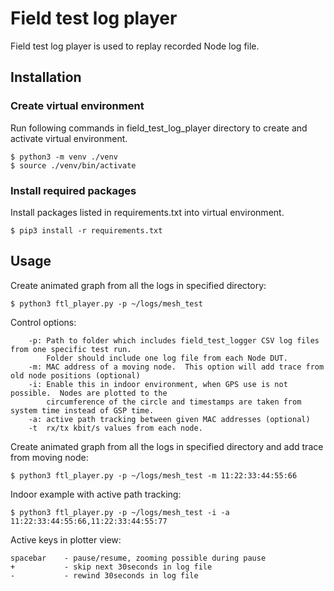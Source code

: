 # Field test log player

Field test log player is used to replay recorded Node log file.

## Installation

### Create virtual environment

Run following commands in field_test_log_player directory to create and activate virtual
environment.
```
$ python3 -m venv ./venv
$ source ./venv/bin/activate
```

### Install required packages
Install packages listed in requirements.txt into virtual environment.
```
$ pip3 install -r requirements.txt
```

## Usage

Create animated graph from all the logs in specified directory:
```
$ python3 ftl_player.py -p ~/logs/mesh_test
```
Control options:
```
    -p: Path to folder which includes field_test_logger CSV log files from one specific test run.
        Folder should include one log file from each Node DUT.
    -m: MAC address of a moving node.  This option will add trace from old node positions (optional)
    -i: Enable this in indoor environment, when GPS use is not possible.  Nodes are plotted to the
        circumference of the circle and timestamps are taken from system time instead of GSP time.
    -a: active path tracking between given MAC addresses (optional)
    -t  rx/tx kbit/s values from each node.
```
Create animated graph from all the logs in specified directory and add trace from moving node:
```
$ python3 ftl_player.py -p ~/logs/mesh_test -m 11:22:33:44:55:66
```
Indoor example with active path tracking:
```
$ python3 ftl_player.py -p ~/logs/mesh_test -i -a 11:22:33:44:55:66,11:22:33:44:55:77
```
Active keys in plotter view:

    spacebar    - pause/resume, zooming possible during pause
    +           - skip next 30seconds in log file
    -           - rewind 30seconds in log file
